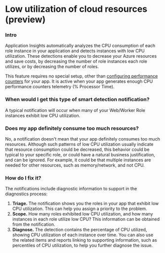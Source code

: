 # Low utilization of cloud resources (preview)

### Intro

Application Insights automatically analyzes the CPU consumption of each role instance in your application and detects instances with low CPU utilization. These detections enable you to decrease your Azure resources and save costs, by decreasing the number of role instances each role utilizes, or by decreasing the number of roles.

This feature requires no special setup, other than [configuring performance counters](https://docs.microsoft.com/en-us/azure/application-insights/app-insights-performance-counters) for your app. It is active when your app generates enough CPU performance counters telemetry (% Processor Time).


### When would I get this type of smart detection notification?
A typical notification will occur when many of your Web/Worker Role instances exhibit low CPU utilization.

### Does my app definitely consume too much resources?
No, a notification doesn't mean that your app definitely consumes too much resources. Although such patterns of low CPU utilization usually indicate that resource consumption could be decreased, this behavior could be typical to your specific role, or could have a natural business justification, and can be ignored. For example, it could be that multiple instances are needed for other resources, such as memory/network, and not CPU.

### How do I fix it?
The notifications include diagnostic information to support in the diagnostics process:
1. **Triage.** The notification shows you the roles in your app that exhibit low CPU utilization. This can help you assign a priority to the problem.
2. **Scope.** How many roles exhibited low CPU utilization, and how many instances in each role utilize low CPU? This information can be obtained from the notification.
3. **Diagnose.** The detection contains the percentage of CPU utilized, showing CPU utilization of each instance over time. You can also use the related items and reports linking to supporting information, such as percentiles of CPU utilization, to help you further diagnose the issue.
